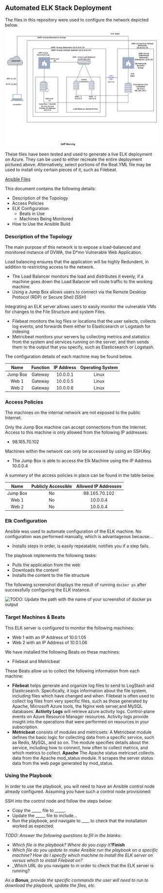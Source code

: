 ## Automated ELK Stack Deployment

The files in this repository were used to configure the network depicted below.

![diagram](https://github.com/Jeffror/JeffRorvig/blob/main/Diagrams/Jrorvig_Cloud_network_drawing.png "Azure Machines Network")

These files have been tested and used to generate a live ELK deployment on Azure. They can be used to either recreate the entire deployment pictured above. Alternatively, select portions of the Beat.YML file may be used to install only certain pieces of it, such as Filebeat.

[Ansible Files](https://github.com/Jeffror/JeffRorvig/tree/main/Ansible)
  
  
This document contains the following details:
- Description of the Topology
- Access Policies
- ELK Configuration
  - Beats in Use
  - Machines Being Monitored
- How to Use the Ansible Build


### Description of the Topology

The main purpose of this network is to expose a load-balanced and monitored instance of DVWA, the D*mn Vulnerable Web Application.

Load balancing ensures that the application will be highly Redundent, in addition to restricting access to the network.
- The Load Balancer monitors the load and distributes it evenly, if a machine goes down the Load Balancer will route traffic to the working machine.
- Using a Jump Box allows users to connect via the Remote Desktop Protocol (RDP) or Secure Shell (SSH)

Integrating an ELK server allows users to easily monitor the vulnerable VMs for changes to the File Structure and system Files.
- Filebeat monitors the log files or locations that the user selects, collects log events, and forwards them either to Elasticsearch or Logstash for indexing
- Metricbeat monitors your servers by collecting metrics and statistics from the system and services running on the server, and then sends them to the output that you specify, such as Elasticsearch or Logstash. 

The configuration details of each machine may be found below.

| Name     | Function | IP Address | Operating System |
|:--------:|:--------:|:----------:|:----------------:|
| Jump Box | Gateway  | 10.0.0.1   | Linux            |
| Web 1    | Gateway  | 10.0.0.5   | Linux            |
| Web 2    | Gateway  | 10.0.0.6   | Linux            |

### Access Policies

The machines on the internal network are not exposed to the public Internet. 

Only the Jump Box machine can accept connections from the Internet. Access to this machine is only allowed from the following IP addresses: 
- 98.165.70.102

Machines within the network can only be accessed by using an SSH.Key.
- The Jump Box is able to access the Elk Machine using the IP Address 10.0.0.4

A summary of the access policies in place can be found in the table below.

| Name     | Publicly Accessible | Allowed IP Addresses |
|:--------:|:-------------------:|:--------------------:|
| Jump Box |     No              | 98.165.70.102        |
| Web 1    |     No              | 10.0.0.4             |
| Web 2    |     No              | 10.0.0.4             |

### Elk Configuration

Ansible was used to automate configuration of the ELK machine. No configuration was performed manually, which is advantageous because...
- Installs steps in order, is easily repeatable, notifies you if a step fails.

The playbook implements the following tasks:
- Pulls the application from the web
- Downloads the content
- Installs the content to the file structure

The following screenshot displays the result of running `docker ps` after successfully configuring the ELK instance.

![TODO: Update the path with the name of your screenshot of docker ps output](Images/docker_ps_output.png)

### Target Machines & Beats
This ELK server is configured to monitor the following machines:
- Web 1 with an IP Address of 10.0.1.05
- Web 2 with an IP Address of 10.0.1.06

We have installed the following Beats on these machines:
- Filebeat and Metricbeat

These Beats allow us to collect the following information from each machine:
- **Filebeat** helps generate and organize log files to send to LogStash and Elasticsearch. Specifically, it logs information about the file system, including files which have changed and when. Filebeat is often used to collect log files from very specific files, such as those generated by Apache, Microsoft Azure tools, the Nginx web server,and MySQL databases.  **Activity Logs** will retrieve azure activity logs. Control-plane events on Azure Resource Manager resources. Activity logs provide insight into the operations that were performed on resources in your subscription. 
- **Metricbeat** consists of modules and metricsets. A Metricbeat module defines the basic logic for collecting data from a specific service, such as Redis, MySQL, and so on. The module specifies details about the service, including how to connect, how often to collect metrics, and which metrics to collect. **Apache** The Apache status metricset collects data from the Apache mod_status module. It scrapes the server status data from the web page generated by mod_status.

### Using the Playbook
In order to use the playbook, you will need to have an Ansible control node already configured. Assuming you have such a control node provisioned: 

SSH into the control node and follow the steps below:
- Copy the _____ file to _____.
- Update the _____ file to include...
- Run the playbook, and navigate to ____ to check that the installation worked as expected.

_TODO: Answer the following questions to fill in the blanks:_
- _Which file is the playbook? Where do you copy it?_**Finish**
- _Which file do you update to make Ansible run the playbook on a specific machine? How do I specify which machine to install the ELK server on versus which to install Filebeat on?_
- _Which URL do you navigate to in order to check that the ELK server is running?

_As a **Bonus**, provide the specific commands the user will need to run to download the playbook, update the files, etc._
